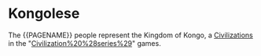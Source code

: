 # Kongolese

The {{PAGENAME}} people represent the Kingdom of Kongo, a [Civilizations](civilization) in the "[Civilization%20%28series%29](Civilization)" games.